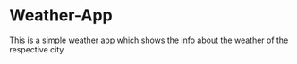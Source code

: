 # Weather-App
This is a simple weather app which shows the info about the weather of the respective city
